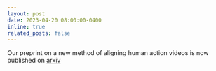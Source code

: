 ```yaml
---
layout: post
date: 2023-04-20 08:00:00-0400
inline: true
related_posts: false
---
```


Our preprint on a new method of aligning human action videos is now published on [arxiv](https://arxiv.org/abs/2304.06841) 

